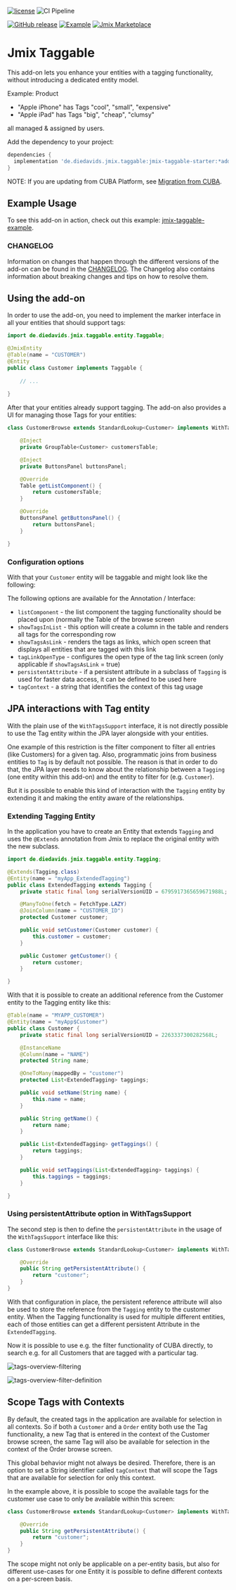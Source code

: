 [![license](https://img.shields.io/badge/license-Apache%20License%202.0-blue.svg?style=flat)](http://www.apache.org/licenses/LICENSE-2.0)
![CI Pipeline](https://github.com/mariodavid/jmix-taggable/actions/workflows/test.yml/badge.svg)

[![GitHub release](https://img.shields.io/github/release/mariodavid/jmix-taggable.svg)](https://github.com/mariodavid/jmix-taggable/releases/)
[![Example](https://img.shields.io/badge/example-jmix--taggable--example-brightgreen)](https://github.com/mariodavid/jmix-taggable-example)
[![Jmix Marketplace](https://img.shields.io/badge/marketplace-jmix--taggable-orange)](https://www.jmix.io/marketplace/taggable)


# Jmix Taggable

This add-on lets you enhance your entities with a tagging functionality, without introducing a dedicated entity model.

Example: Product 
* "Apple iPhone" has Tags "cool", "small", "expensive"
* "Apple iPad" has Tags "big", "cheap", "clumsy"

all managed & assigned by users.


Add the dependency to your project:

```groovy
dependencies {
  implementation 'de.diedavids.jmix.taggable:jmix-taggable-starter:*addon-version*'
}
```

NOTE: If you are updating from CUBA Platform, see [Migration from CUBA](#migration-from-cuba).

## Example Usage

To see this add-on in action, check out this example: [jmix-taggable-example](https://github.com/mariodavid/jmix-taggable-example).

### CHANGELOG

Information on changes that happen through the different versions of the add-on can be found in the [CHANGELOG](CHANGELOG.md).
The Changelog also contains information about breaking changes and tips on how to resolve them.

## Using the add-on

In order to use the add-on, you need to implement the marker interface in all your entities that should support tags:

````java
import de.diedavids.jmix.taggable.entity.Taggable;

@JmixEntity
@Table(name = "CUSTOMER")
@Entity
public class Customer implements Taggable {
    
    // ...
    
}
````

After that your entities already support tagging. The add-on also provides a UI for managing those Tags for your entities:

```java
class CustomerBrowse extends StandardLookup<Customer> implements WithTagsSupport {

    @Inject
    private GroupTable<Customer> customersTable;

    @Inject
    private ButtonsPanel buttonsPanel;

    @Override
    Table getListComponent() {
        return customersTable;
    }

    @Override
    ButtonsPanel getButtonsPanel() {
        return buttonsPanel;
    }

}
```

### Configuration options

With that your `Customer` entity will be taggable and might look like the following:

The following options are available for the Annotation / Interface:

* `listComponent` - the list component the tagging functionality should be placed upon (normally the Table of the browse screen
* `showTagsInList` - this option will create a column in the table and renders all tags for the corresponding row
* `showTagsAsLink` - renders the tags as links, which open screen that displays all entities that are tagged with this link
* `tagLinkOpenType` - configures the open type of the tag link screen (only applicable if `showTagsAsLink` = true)
* `persistentAttribute` - if a persistent attribute in a subclass of `Tagging` is used for faster data access, it can be defined to be used here
* `tagContext` - a string that identifies the context of this tag usage


## JPA interactions with Tag entity

With the plain use of the `WithTagsSupport` interface, it is not directly possible to use the Tag entity within the JPA layer alongside with your entities.

One example of this restriction is the filter component to filter all entries (like Customers) for a given tag. Also, programmatic joins from business entities to `Tag` is by default not possible. The reason is that in order to do that, the JPA layer needs to know about the relationship between a `Tagging` (one entity within this add-on) and the entity to filter for (e.g. `Customer`).


But it is possible to enable this kind of interaction with the `Tagging` entity by extending it and making the entity aware of the relationships.

### Extending Tagging Entity

In the application you have to create an Entity that extends `Tagging` and uses the `@Extends` annotation from Jmix to replace the original entity with the new subclass.

```java
import de.diedavids.jmix.taggable.entity.Tagging;

@Extends(Tagging.class)
@Entity(name = "myApp_ExtendedTagging")
public class ExtendedTagging extends Tagging {
    private static final long serialVersionUID = 6795917365659671988L;

    @ManyToOne(fetch = FetchType.LAZY)
    @JoinColumn(name = "CUSTOMER_ID")
    protected Customer customer;

    public void setCustomer(Customer customer) {
        this.customer = customer;
    }

    public Customer getCustomer() {
        return customer;
    }

}
```

With that it is possible to create an additional reference from the Customer entity to the Tagging entity like this:

```java
@Table(name = "MYAPP_CUSTOMER")
@Entity(name = "myApp$Customer")
public class Customer {
    private static final long serialVersionUID = 2263337300282568L;

    @InstanceName
    @Column(name = "NAME")
    protected String name;

    @OneToMany(mappedBy = "customer")
    protected List<ExtendedTagging> taggings;

    public void setName(String name) {
        this.name = name;
    }

    public String getName() {
        return name;
    }

    public List<ExtendedTagging> getTaggings() {
        return taggings;
    }

    public void setTaggings(List<ExtendedTagging> taggings) {
        this.taggings = taggings;
    }

}
```

### Using persistentAttribute option in WithTagsSupport

The second step is then to define the `persistentAttribute` in the usage of the `WithTagsSupport` interface like this:

```java
class CustomerBrowse extends StandardLookup<Customer> implements WithTagsSupport {

    @Override
    public String getPersistentAttribute() {
        return "customer";
    }
}
```

With that configuration in place, the persistent reference attribute will also be used to store the reference from the `Tagging` entity to the customer entity. When the Tagging functionality is used for multiple different entities, each of those entities can get a different persistent
Attribute in the `ExtendedTagging`.

Now it is possible to use e.g. the filter functionality of CUBA directly, to search e.g. for all Customers that are tagged with a particular tag.

![tags-overview-filtering](img/tags-overview-filtering.png)


![tags-overview-filter-definition](img/tags-overview-filter-definition.png)

## Scope Tags with Contexts

By default, the created tags in the application are available for selection in all contexts. So if both a `Customer` and a `Order` entity both use the Tag functionality, a new Tag that is entered in the context of the Customer browse screen, the same Tag will also be available
for selection in the context of the Order browse screen.

This global behavior might not always be desired. Therefore, there is an option to set a String identifier called `tagContext` that will scope the Tags that are available for selection for only this context.

In the example above, it is possible to scope the available tags for the customer use case to only be available within this screen:

```java
class CustomerBrowse extends StandardLookup<Customer> implements WithTagsSupport {

    @Override
    public String getPersistentAttribute() {
        return "customer";
    }
}
```

The scope might not only be applicable on a per-entity basis, but also for different use-cases for one Entity it is possible to define different contexts on a per-screen basis.


